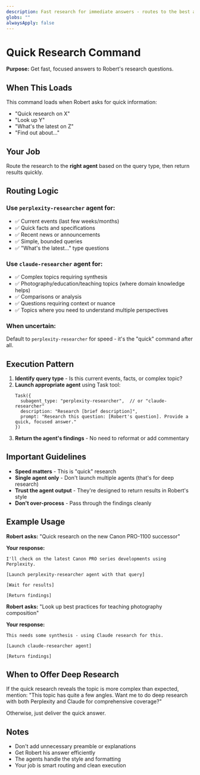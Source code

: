```yaml
---
description: Fast research for immediate answers - routes to the best agent for the query
globs: ""
alwaysApply: false
---
```


# Quick Research Command

**Purpose:** Get fast, focused answers to Robert's research questions.

## When This Loads

This command loads when Robert asks for quick information:
- "Quick research on X"
- "Look up Y"
- "What's the latest on Z"
- "Find out about..."

## Your Job

Route the research to the **right agent** based on the query type, then return results quickly.

## Routing Logic

### Use `perplexity-researcher` agent for:
- ✅ Current events (last few weeks/months)
- ✅ Quick facts and specifications
- ✅ Recent news or announcements
- ✅ Simple, bounded queries
- ✅ "What's the latest..." type questions

### Use `claude-researcher` agent for:
- ✅ Complex topics requiring synthesis
- ✅ Photography/education/teaching topics (where domain knowledge helps)
- ✅ Comparisons or analysis
- ✅ Questions requiring context or nuance
- ✅ Topics where you need to understand multiple perspectives

### When uncertain:
Default to `perplexity-researcher` for speed - it's the "quick" command after all.

## Execution Pattern

1. **Identify query type** - Is this current events, facts, or complex topic?
2. **Launch appropriate agent** using Task tool:
   ```
   Task({
     subagent_type: "perplexity-researcher",  // or "claude-researcher"
     description: "Research [brief description]",
     prompt: "Research this question: [Robert's question]. Provide a quick, focused answer."
   })
   ```
3. **Return the agent's findings** - No need to reformat or add commentary

## Important Guidelines

- **Speed matters** - This is "quick" research
- **Single agent only** - Don't launch multiple agents (that's for deep research)
- **Trust the agent output** - They're designed to return results in Robert's style
- **Don't over-process** - Pass through the findings cleanly

## Example Usage

**Robert asks:** "Quick research on the new Canon PRO-1100 successor"

**Your response:**
```
I'll check on the latest Canon PRO series developments using Perplexity.

[Launch perplexity-researcher agent with that query]

[Wait for results]

[Return findings]
```

**Robert asks:** "Look up best practices for teaching photography composition"

**Your response:**
```
This needs some synthesis - using Claude research for this.

[Launch claude-researcher agent]

[Return findings]
```

## When to Offer Deep Research

If the quick research reveals the topic is more complex than expected, mention:
"This topic has quite a few angles. Want me to do deep research with both Perplexity and Claude for comprehensive coverage?"

Otherwise, just deliver the quick answer.

## Notes

- Don't add unnecessary preamble or explanations
- Get Robert his answer efficiently
- The agents handle the style and formatting
- Your job is smart routing and clean execution
